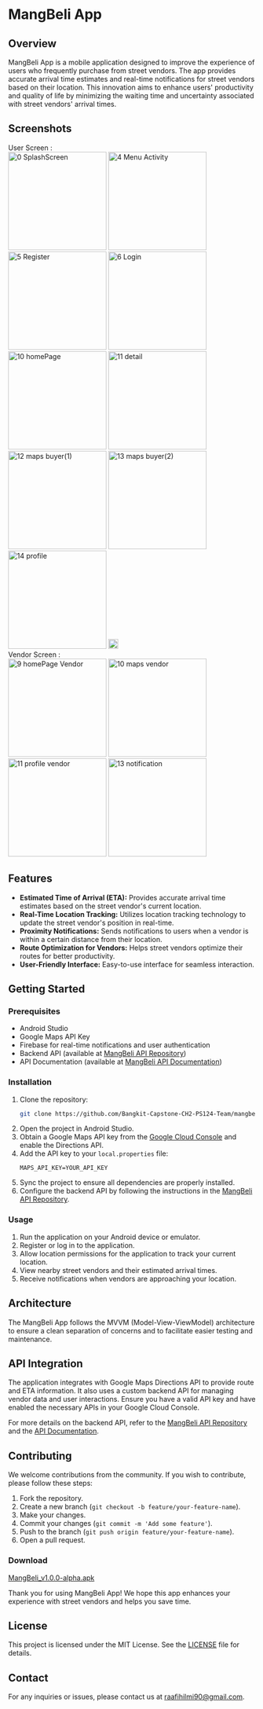# MangBeli App

## Overview
MangBeli App is a mobile application designed to improve the experience of users who frequently purchase from street vendors. The app provides accurate arrival time estimates and real-time notifications for street vendors based on their location. This innovation aims to enhance users' productivity and quality of life by minimizing the waiting time and uncertainty associated with street vendors' arrival times.

## Screenshots
User Screen :
<br />
<img width="200" alt="0  SplashScreen" src="https://github.com/Bangkit-Capstone-CH2-PS124-Team/mangbeli/assets/69000583/b573e00e-9ec2-4367-bc36-ece20cc277bb">
<img width="200" alt="4  Menu Activity" src="https://github.com/Bangkit-Capstone-CH2-PS124-Team/mangbeli/assets/69000583/d1fbaa1c-e333-4ef4-8e8a-9f251f735cd3">
<img width="200" alt="5  Register" src="https://github.com/Bangkit-Capstone-CH2-PS124-Team/mangbeli/assets/69000583/4bdb1a94-d679-484d-9bea-9dca4f82f0ed">
<img width="200" alt="6  Login" src="https://github.com/Bangkit-Capstone-CH2-PS124-Team/mangbeli/assets/69000583/7956f07b-4012-4799-81ae-2901913df4bf">
<img width="200" alt="10  homePage" src="https://github.com/Bangkit-Capstone-CH2-PS124-Team/mangbeli/assets/69000583/476252e3-25cb-4bf0-a485-aa6a7850ce88">
<img width="200" alt="11  detail" src="https://github.com/Bangkit-Capstone-CH2-PS124-Team/mangbeli/assets/69000583/9faf0570-f345-449d-9517-284e5f1defa7">
<img width="200" alt="12  maps buyer(1)" src="https://github.com/Bangkit-Capstone-CH2-PS124-Team/mangbeli/assets/69000583/8b03a336-9b40-4c1f-bfd5-7df454d6c0d4">
<img width="200" alt="13  maps buyer(2)" src="https://github.com/Bangkit-Capstone-CH2-PS124-Team/mangbeli/assets/69000583/34ebf5c9-a921-4069-a1e5-f8c54cad3e16">
<img width="200" alt="14  profile" src="https://github.com/Bangkit-Capstone-CH2-PS124-Team/mangbeli/assets/69000583/0c8b1165-eb98-44fb-8724-f51ebedf6adb">
<img width="20" alt="15  settings" src="https://github.com/Bangkit-Capstone-CH2-PS124-Team/mangbeli/assets/69000583/190dc2c9-8fe4-4cfc-9d27-4a38e27415c2">
<br />
Vendor Screen :
<br />
<img width="200" alt="9  homePage Vendor" src="https://github.com/Bangkit-Capstone-CH2-PS124-Team/mangbeli/assets/69000583/e240d38c-e91c-4ca2-ab8a-bb5741b2f33a">
<img width="200" alt="10  maps vendor" src="https://github.com/Bangkit-Capstone-CH2-PS124-Team/mangbeli/assets/69000583/7a9c2f8f-c274-4c46-8ad3-2e9fbc27e851">
<img width="200" alt="11  profile vendor" src="https://github.com/Bangkit-Capstone-CH2-PS124-Team/mangbeli/assets/69000583/c6f5ed3a-c0d2-41a2-90a1-c14dc6d0323b">
<img width="200" alt="13  notification" src="https://github.com/Bangkit-Capstone-CH2-PS124-Team/mangbeli/assets/69000583/99aa20db-7341-4541-b785-e111f0e8233f">

## Features
- **Estimated Time of Arrival (ETA):** Provides accurate arrival time estimates based on the street vendor's current location.
- **Real-Time Location Tracking:** Utilizes location tracking technology to update the street vendor's position in real-time.
- **Proximity Notifications:** Sends notifications to users when a vendor is within a certain distance from their location.
- **Route Optimization for Vendors:** Helps street vendors optimize their routes for better productivity.
- **User-Friendly Interface:** Easy-to-use interface for seamless interaction.

## Getting Started
### Prerequisites
- Android Studio
- Google Maps API Key
- Firebase for real-time notifications and user authentication
- Backend API (available at [MangBeli API Repository](https://github.com/Bangkit-Capstone-CH2-PS124-Team/mangbeli-api))
- API Documentation (available at [MangBeli API Documentation](https://bangkit-capstone-ch2-ps124-team.github.io/mangbeli-api-doc/#/))

### Installation
1. Clone the repository:
    ```bash
    git clone https://github.com/Bangkit-Capstone-CH2-PS124-Team/mangbeli.git
    ```
2. Open the project in Android Studio.
3. Obtain a Google Maps API key from the [Google Cloud Console](https://console.cloud.google.com/) and enable the Directions API.
4. Add the API key to your `local.properties` file:
    ```properties
    MAPS_API_KEY=YOUR_API_KEY
    ```
5. Sync the project to ensure all dependencies are properly installed.
6. Configure the backend API by following the instructions in the [MangBeli API Repository](https://github.com/Bangkit-Capstone-CH2-PS124-Team/mangbeli-api).

### Usage
1. Run the application on your Android device or emulator.
2. Register or log in to the application.
3. Allow location permissions for the application to track your current location.
4. View nearby street vendors and their estimated arrival times.
5. Receive notifications when vendors are approaching your location.

## Architecture
The MangBeli App follows the MVVM (Model-View-ViewModel) architecture to ensure a clean separation of concerns and to facilitate easier testing and maintenance.

## API Integration
The application integrates with Google Maps Directions API to provide route and ETA information. It also uses a custom backend API for managing vendor data and user interactions. Ensure you have a valid API key and have enabled the necessary APIs in your Google Cloud Console.

For more details on the backend API, refer to the [MangBeli API Repository](https://github.com/Bangkit-Capstone-CH2-PS124-Team/mangbeli-api) and the [API Documentation](https://bangkit-capstone-ch2-ps124-team.github.io/mangbeli-api-doc/#/).

## Contributing
We welcome contributions from the community. If you wish to contribute, please follow these steps:
1. Fork the repository.
2. Create a new branch (`git checkout -b feature/your-feature-name`).
3. Make your changes.
4. Commit your changes (`git commit -m 'Add some feature'`).
5. Push to the branch (`git push origin feature/your-feature-name`).
6. Open a pull request.

### Download

[MangBeli_v1.0.0-alpha.apk](https://github.com/Bangkit-Capstone-CH2-PS124-Team/mangbeli/releases/tag/v1.0.0-alpha)

Thank you for using MangBeli App! We hope this app enhances your experience with street vendors and helps you save time.

## License
This project is licensed under the MIT License. See the [LICENSE](https://github.com/Bangkit-Capstone-CH2-PS124-Team/mangbeli#MIT-1-ov-file) file for details.

## Contact
For any inquiries or issues, please contact us at raafihilmi90@gmail.com.
